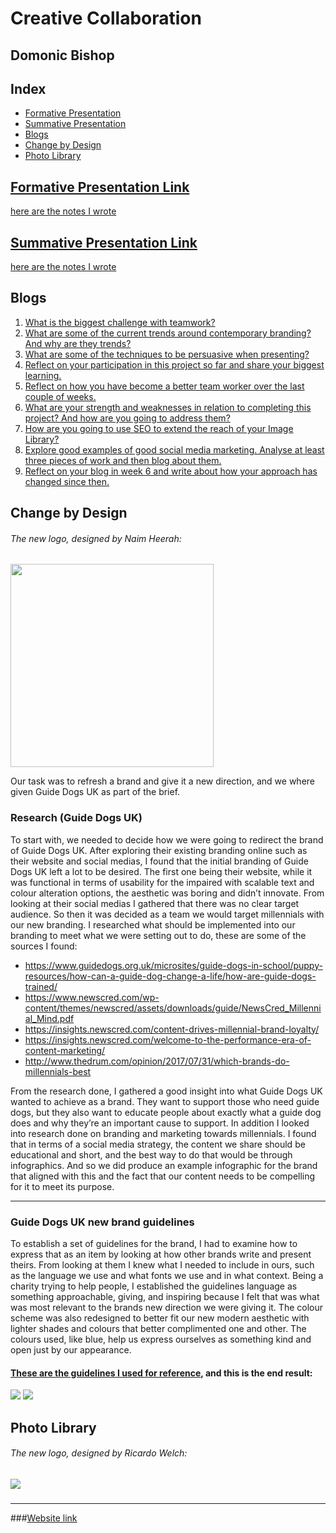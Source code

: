 # Creative Collaboration

## Domonic Bishop

## Index
- [Formative Presentation](#formative-presentation-link)
- [Summative Presentation](#summative-presentation-link)
- [Blogs](#blogs)
- [Change by Design](#change-by-design)
- [Photo Library](#photo-library)


## [Formative Presentation Link](https://docs.google.com/presentation/d/15yMiXfV7Ir-G8vGpYeiY2rjIJwpbKkM3QL0OcpUHkbk/edit?usp=sharing) 
[here are the notes I wrote](https://docs.google.com/document/d/1mXrPbGocpaKk2sRD4QOmNwoGTLCHEG342BUKleSxiOY/edit?usp=sharing)

## [Summative Presentation Link]()
[here are the notes I wrote](https://docs.google.com/document/d/1wul1udwMyk5LMSqYUQdyCjQNhntNGtW5IiObEbeK05Q/edit?usp=sharing)


## Blogs
1. [What is the biggest challenge with teamwork?](https://medium.com/@domonic_bishop/what-is-the-biggest-challenge-with-teamwork-a8629cd2f8d)
2. [What are some of the current trends around contemporary branding? And why are they trends?](https://medium.com/@domonic_bishop/what-are-some-of-the-current-trends-around-contemporary-branding-and-why-are-the-trends-efe94eb66abb)
3. [What are some of the techniques to be persuasive when presenting?](https://medium.com/@domonic_bishop/what-are-some-of-the-techniques-to-be-persuasive-when-presenting-a6925a5af155)
4. [Reflect on your participation in this project so far and share your biggest learning.](https://medium.com/@domonic_bishop/reflect-on-your-participation-in-this-project-so-far-and-share-your-biggest-learning-f4b3e41da59)
5. [Reflect on how you have become a better team worker over the last couple of weeks.](https://medium.com/@domonic_bishop/reflect-on-how-you-have-become-a-better-team-worker-over-the-last-couple-of-weeks-67bc0fae6c29)
6. [What are your strength and weaknesses in relation to completing this project? And how are you going to address them?](https://medium.com/@domonic_bishop/what-are-your-strength-and-weaknesses-in-relation-to-completing-this-project-e8a76ced58b1)
7. [How are you going to use SEO to extend the reach of your Image Library?](https://medium.com/@domonic_bishop/how-are-you-going-to-use-seo-to-extend-the-reach-of-your-image-library-8700b7ae560d)
8. [Explore good examples of good social media marketing. Analyse at least three pieces of work and then blog about them.](https://medium.com/@domonic_bishop/what-are-good-examples-of-good-social-media-marketing-89b6228afd29)
9. [Reflect on your blog in week 6 and write about how your approach has changed since then.](https://medium.com/@domonic_bishop/reflect-on-your-blog-in-week-6-and-write-about-how-your-approach-has-changed-since-then-41a422f3bae)


## Change by Design

###### The new logo, designed by Naim Heerah:

<img src="https://i.imgur.com/3JEY4n7.jpg" width="325">

Our task was to refresh a brand and give it a new direction, and we where given Guide Dogs UK as part of the brief.

### Research (Guide Dogs UK)

To start with, we needed to decide how we were going to redirect the brand of Guide Dogs UK. After exploring their existing branding online such as their website and social medias, I found that the initial branding of Guide Dogs UK left a lot to be desired. The first one being their website, while it was functional in terms of usability for the impaired with scalable text and colour alteration options, the aesthetic was boring and didn’t innovate. From looking at their social medias I gathered that there was no clear target audience. So then it was decided as a team we would target millennials with our new branding. I researched what should be implemented into our branding to meet what we were setting out to do, these are some of the sources I found:

- https://www.guidedogs.org.uk/microsites/guide-dogs-in-school/puppy-resources/how-can-a-guide-dog-change-a-life/how-are-guide-dogs-trained/
- https://www.newscred.com/wp-content/themes/newscred/assets/downloads/guide/NewsCred_Millennial_Mind.pdf
- https://insights.newscred.com/content-drives-millennial-brand-loyalty/
- https://insights.newscred.com/welcome-to-the-performance-era-of-content-marketing/
- http://www.thedrum.com/opinion/2017/07/31/which-brands-do-millennials-best

From the research done, I gathered a good insight into what Guide Dogs UK wanted to achieve as a brand. They want to support those who need guide dogs, but they also want to educate people about exactly what a guide dog does and why they’re an important cause to support. In addition I looked into research done on branding and marketing towards millennials. I found that in terms of a social media strategy, the content we share should be educational and short, and the best way to do that would be through infographics. And so we did produce an example infographic for the brand that aligned with this and the fact that our content needs to be compelling for it to meet its purpose.




---






### Guide Dogs UK new brand guidelines

To establish a set of guidelines for the brand, I had to examine how to express that as an item by looking at how other brands write and present theirs. From looking at them I knew what I needed to include in ours, such as the language we use and what fonts we use and in what context. Being a charity trying to help people, I established the guidelines language as something approachable, giving, and inspiring because I felt that was what was most relevant to the brands new direction we were giving it. The colour scheme was also redesigned to better fit our new modern aesthetic with lighter shades and colours that better complimented one and other. The colours used, like blue, help us express ourselves as something kind and open just by our appearance.

#### [These are the guidelines I used for reference](https://drive.google.com/file/d/12z96QLDipMYyboH7sVLNP2MrniwbZiiL/view?usp=sharing), and this is the end result:

<img src="https://i.imgur.com/gjvEvzh.jpg">

<img src="https://i.imgur.com/pApodUI.png">


## Photo Library

###### The new logo, designed by Ricardo Welch:

<img src="https://i.imgur.com/HFFWfHG.jpg">



###

---

###[Website link](http://froodle.raveweb.net/froodle/)
